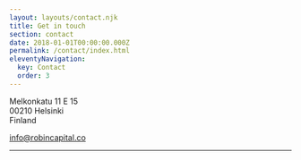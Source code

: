 ```yaml
---
layout: layouts/contact.njk
title: Get in touch
section: contact
date: 2018-01-01T00:00:00.000Z
permalink: /contact/index.html
eleventyNavigation:
  key: Contact
  order: 3
---
```

Melkonkatu 11 E 15\
00210 Helsinki \
Finland

info@robincapital.co

---